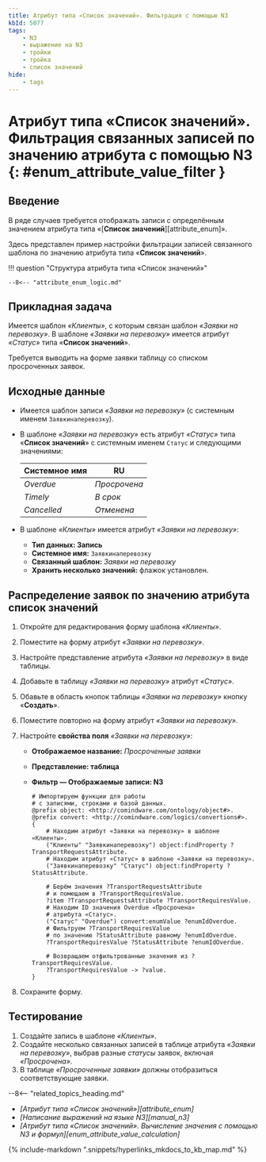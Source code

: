 ```yaml
---
title: Атрибут типа «Список значений». Фильтрация с помощью N3
kbId: 5077
tags:
    - N3
    - выражение на N3
    - тройки
    - тройка
    - список значений
hide:
    - tags
---
```


# Атрибут типа «Список значений». Фильтрация связанных записей по значению атрибута с помощью N3 {: #enum_attribute_value_filter }

## Введение

В ряде случаев требуется отображать записи с определённым значением атрибута типа «[**Список значений**][attribute_enum]».

Здесь представлен пример настройки фильтрации записей связанного шаблона по значению атрибута типа «**Список значений**».

!!! question "Структура атрибута типа «Список значений»"

    --8<-- "attribute_enum_logic.md"

## Прикладная задача

Имеется шаблон _«Клиенты»_, с которым связан шаблон _«Заявки на перевозку»_. В шаблоне _«Заявки на перевозку»_ имеется атрибут _«Статус»_ типа «**Список значений**».

Требуется выводить на форме заявки таблицу со списком просроченных заявок.

## Исходные данные

- Имеется шаблон записи _«Заявки на перевозку»_ (с системным именем `Заявкинаперевозку`).
- В шаблоне _«Заявки на перевозку»_ есть атрибут _«Статус»_ типа «**Список значений**» с системным именем `Статус` и следующими значениями:

    | Системное имя | RU           |
    | ------------- | ------------ |
    | _Overdue_     | _Просрочена_ |
    | _Timely_      | _В срок_     |
    | _Cancelled_   | _Отменена_   |

- В шаблоне _«Клиенты»_ имеется атрибут _«Заявки на перевозку»_:
    - **Тип данных: Запись**
    - **Системное имя:** `Заявкинаперевозку`
    - **Связанный шаблон:** _Заявки на перевозку_
    - **Хранить несколько значений:** флажок установлен.

## Распределение заявок по значению атрибута список значений

1. Откройте для редактирования форму шаблона _«Клиенты»_.
2. Поместите на форму атрибут _«Заявки на перевозку»_.
3. Настройте представление атрибута _«Заявки на перевозку»_ в виде таблицы.
4. Добавьте в таблицу _«Заявки на перевозку»_ атрибут _«Статус»_.
5. Обавьте в область кнопок таблицы _«Заявки на перевозку»_ кнопку «**Создать**».
6. Поместите повторно на форму атрибут _«Заявки на перевозку»_.
7. Настройте **свойства поля** _«Заявки на перевозку»_:

    - **Отображаемое название:** _Просроченные заявки_
    - **Представление: таблица**
    - **Фильтр — Отображаемые записи: N3**

        ``` turtle
        # Импортируем функции для работы
        # с записями, строками и базой данных.
        @prefix object: <http://comindware.com/ontology/object#>.
        @prefix convert: <http://comindware.com/logics/convertions#>.
        {
            # Находим атрибут «Заявки на перевозку» в шаблоне «Клиенты».
            ("Клиенты" "Заявкинаперевозку") object:findProperty ?TransportRequestsAttribute.
            # Находим атрибут «Статус» в шаблоне «Заявки на перевозку».
            ("Заявкинаперевозку" "Статус") object:findProperty ?StatusAttribute.

            # Берём значения ?TransportRequestsAttribute
            # и помещаем в ?TransportRequiresValue.
            ?item ?TransportRequestsAttribute ?TransportRequiresValue.
            # Находим ID значения Overdue «Просрочена»
            # атрибута «Статус».
            ("Статус" "Overdue") convert:enumValue ?enumIdOverdue.
            # Фильтруем ?TransportRequiresValue
            # по значению ?StatusAttribute равному ?enumIdOverdue.
            ?TransportRequiresValue ?StatusAttribute ?enumIdOverdue.
              
            # Возвращаем отфильтрованные значения из ?TransportRequiresValue.
            ?TransportRequiresValue -> ?value.
        }
        ```

8. Сохраните форму.

## Тестирование

1. Создайте запись в шаблоне _«Клиенты»_.
2. Создайте несколько связанных записей в таблице атрибута _«Заявки на перевозку»_, выбрав разные _статусы_ заявок, включая _«Просрочена»_.
3. В таблице _«Просроченные заявки»_ должны отобразиться соответствующие заявки.

<div class="relatedTopics" markdown="block">

--8<-- "related_topics_heading.md"

- _[Атрибут типа «Список значений»][attribute_enum]_
- _[Написание выражений на языке N3][manual_n3]_
- _[Атрибут типа «Список значений». Вычисление значения с помощью N3 и формул][enum_attribute_value_calculation]_

</div>

{% include-markdown ".snippets/hyperlinks_mkdocs_to_kb_map.md" %}
